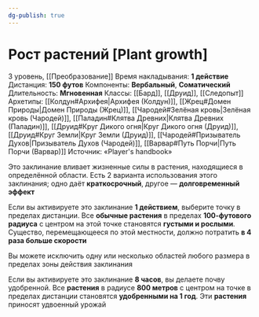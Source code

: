 ```yaml
---
dg-publish: true
---
```

# Рост растений [Plant growth]
3 уровень, [[Преобразование]]
Время накладывания: **1 действие**
Дистанция: **150 футов**
Компоненты: **Вербальный**, **Соматический**
Длительность: **Мгновенная**
Классы: [[Бард]], [[Друид]], [[Следопыт]]
Архетипы: [[Колдун#Архифея|Архифея (Колдун)]], [[Жрец#Домен Природы|Домен Природы (Жрец)]], [[Чародей#Зелёная кровь|Зелёная кровь (Чародей)]], [[Паладин#Клятва Древних|Клятва Древних (Паладин)]], [[Друид#Круг Дикого огня|Круг Дикого огня (Друид)]], [[Друид#Круг Земли|Круг Земли (Друид)]], [[Чародей#Призыватель Духов|Призыватель Духов (Чародей)]], [[Варвар#Путь Порчи|Путь Порчи (Варвар)]]
Источник: «Player's handbook»

Это заклинание вливает жизненные силы в растения, находящиеся в определённой области. Есть 2 варианта использования этого заклинания; одно даёт **краткосрочный**, другое — **долговременный эффект**

Если вы активируете это заклинание **1 действием**, выберите точку в пределах дистанции. Все **обычные растения** в пределах **100-футового радиуса** с центром на этой точке становятся **густыми и рослыми**. Существо, перемещающееся по этой местности, должно потратить **в 4 раза больше скорости**

Вы можете исключить одну или несколько областей любого размера в пределах зоны действия заклинания

Если вы активируете это заклинание **8 часов**, вы делаете почву удобренной. Все **растения** в радиусе **800 метров** с центром на точке в пределах дистанции становятся **удобренными на 1 год**. Эти **растения** приносят удвоенный урожай